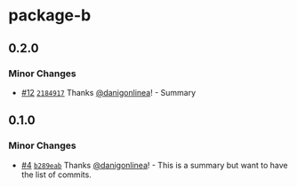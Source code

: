 # package-b

## 0.2.0

### Minor Changes

- [#12](https://github.com/danigonlinea/monorepo-changesets-demo/pull/12) [`2184917`](https://github.com/danigonlinea/monorepo-changesets-demo/commit/2184917bde6d14612d7d4683ec931b1a62c5e979) Thanks [@danigonlinea](https://github.com/danigonlinea)! - Summary

## 0.1.0

### Minor Changes

- [#4](https://github.com/danigonlinea/monorepo-changesets-demo/pull/4) [`b289eab`](https://github.com/danigonlinea/monorepo-changesets-demo/commit/b289eab430d0c80a7de33db5019cbc40d4e7c789) Thanks [@danigonlinea](https://github.com/danigonlinea)! - This is a summary but want to have the list of commits.
